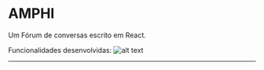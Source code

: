 # AMPHI

Um Fórum de conversas escrito em React.

Funcionalidades desenvolvidas:
![alt text](https://imgur.com/a/TvP2kIl "Logo Title Text 1")

---
